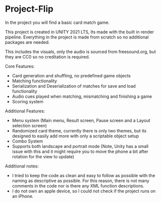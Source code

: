 # Project-Flip

In the project you will find a basic card match game.

This project is created in UNITY 2021 LTS, Its made with the built in render pipeline.
Everything in the project is made from scratch so no additional packages are needed.

This includes the visuals, only the audio is sourced from freesound.org, but they are CC0 so no creditation is required.

Core Features:
- Card generation and shuffling, no predefined game objects
- Matching functionality
- Serialization and Deserialization of matches for save and load functionality
- Audio cues played when matching, mismatching and finishing a game
- Scoring system

Additional Features:
- Menu system (Main menu, Result screen, Pause screen and a Layout selection screen)
- Randomized card theme, currently there is only two themes, but its designed to easily add more with only a scriptable object setup
- Combo System
- Supports both landscape and portrait mode (Note, Unity has a small issue with this and it might require you to move the phone a bit after rotation for the view to update)

Additional notes:

- I tried to keep the code as clean and easy to follow as possible with the naming as descriptive as possible.
For this reason, there is not many comments in the code nor is there any XML function descriptions.
- I do not own an apple device, so I could not check if the project runs on an iPhone.

